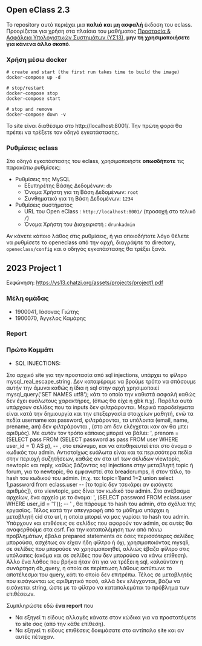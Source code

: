## Open eClass 2.3

Το repository αυτό περιέχει μια __παλιά και μη ασφαλή__ έκδοση του eclass.
Προορίζεται για χρήση στα πλαίσια του μαθήματος
[Προστασία & Ασφάλεια Υπολογιστικών Συστημάτων (ΥΣ13)](https://ys13.chatzi.org/), __μην τη
χρησιμοποιήσετε για κάνενα άλλο σκοπό__.


### Χρήση μέσω docker
```
# create and start (the first run takes time to build the image)
docker-compose up -d

# stop/restart
docker-compose stop
docker-compose start

# stop and remove
docker-compose down -v
```

To site είναι διαθέσιμο στο http://localhost:8001/. Την πρώτη φορά θα πρέπει να τρέξετε τον οδηγό εγκατάστασης.


### Ρυθμίσεις eclass

Στο οδηγό εγκατάστασης του eclass, χρησιμοποιήστε __οπωσδήποτε__ τις παρακάτω ρυθμίσεις:

- Ρυθμίσεις της MySQL
  - Εξυπηρέτης Βάσης Δεδομένων: `db`
  - Όνομα Χρήστη για τη Βάση Δεδομένων: `root`
  - Συνθηματικό για τη Βάση Δεδομένων: `1234`
- Ρυθμίσεις συστήματος
  - URL του Open eClass : `http://localhost:8001/` (προσοχή στο τελικό `/`)
  - Όνομα Χρήστη του Διαχειριστή : `drunkadmin`

Αν κάνετε κάποιο λάθος στις ρυθμίσεις, ή για οποιοδήποτε λόγο θέλετε να ρυθμίσετε
το openeclass από την αρχή, διαγράψτε το directory, `openeclass/config` και ο
οδηγός εγκατάστασης θα τρέξει ξανά.

## 2023 Project 1

Εκφώνηση: https://ys13.chatzi.org/assets/projects/project1.pdf


### Μέλη ομάδας

- 1900041, Ιάσονας Γιώτης
- 1900070, Άγγελος Καμάρης

### Report

### Πρώτο Κομμάτι

- SQL INJECTIONS:

 Στο αρχικό site για την προστασία από sql injections, υπάρχει το φίλτρο mysql_real_escape_string. Δεν καταφέραμε να βρούμε τρόπο να σπάσουμε αυτήν την άμυνα καθώς η ίδια η 
sql στην αρχή χρησιμοποιεί mysql_query('SET NAMES utf8'); κάτι το οποίο την καθιστά ασφαλή καθώς δεν έχει ευάλωτους χαρακτήρες, (όπως θα είχε η gbk π.χ). Παρόλα αυτά υπάρχουν σελίδες που τα inputs δεν φιλτράρονται. Μερικά παραδείγματα είναι κατά την δημιουργία και την επεξεργασία στοιχείων μαθητή, ενώ τα πεδία username και password, φιλτράρονται, τα υπόλοιπα (email, name, prename, am) δεν φιλτράρονται , (στο am δεν ελέγχεται καν αν θα μπει αριθμός). Με αυτόν τον τρόπο κάποιος μπορεί να βάλει: ', prenom = (SELECT pass FROM (SELECT password as pass FROM user WHERE user_id = 1) AS p), --  , στο επώνυμο, και να αποθηκευτεί έτσι στο όνομα ο κωδικός του admin. Αντιστοίχως ευάλωτα είναι και τα περισσότερα πεδία στην περιοχή συζητήσεων, καθώς αν στα url των σελιδων viewtopic, newtopic και reply, καθώς βάζοντας sql injections στην μεταβλητή topic ή forum, για το newtopic, θα εμφανιστεί στα breadcrumps, ή στον τίτλο, το hash του κωδικού του admin. (π.χ. το: topic=1)and 1=2 union select 1,password from eclass.user --   [το topic δεν τσεκάρει αν εισάγετε αριθμός]), στο viewtopic, μας δίνει τον κωδικό του admin. Στο ανέβασμα αρχείων, ένα αρχείο με το όνομα: ', (SELECT password FROM eclass.user WHERE user_id = '1')); -- ' , θα πάρουμε το hash του admin, στα σχόλια της εργασίας. Τέλος κατά την απεγγραφή από το μάθημα  υπάρχει η μεταβλητή cid στο url, η οποία μπορεί να μας γυρίσει το hash του admin. Υπάρχουν και επιθέσεις σε σελίδες που αφορούν τον admin, σε αυτές θα αναφερθούμε στα csrf.
  Για την καταπολέμηση των από πάνω προβλημάτων, έβαλα prepared statements σε όσες περισσότερες σελίδες μπορούσα, ασχέτως αν είχαν ήδη φίλτρο ή όχι, χρησιμοποιόντας mysqli, σε σελίδες που μπορούσε να χρησιμοποιηθεί, αλλιώς έβαζα φίλτρο στις υπόλοιπες (ακόμα και σε σελίδες που δεν μπορούσα να κάνω επίθεση). Άλλο ένα λάθος που βρήκα ήταν ότι για να τρέξει η sql, καλούνταν η συνάρτηση db_query, η οποία σε περίπτωση λάθους εκτύπωνε το αποτέλεσμα του query, κάτι το οποίο δεν επιτρέπω. Τέλος σε μεταβλητές που εισάγωνται ως αριθμητικό ποσό, αλλά δεν ελέγχονται, βάζω να εισάγεται string, ώστε με το φίλτρο να καταπολεμάται το πρόβλημα των επιθέσεων.


Συμπληρώστε εδώ __ένα report__ που
- Να εξηγεί τι είδους αλλαγές κάνατε στον κώδικα για να προστατέψετε το site σας (από την κάθε επίθεση).
- Να εξηγεί τι είδους επιθέσεις δοκιμάσατε στο αντίπαλο site και αν αυτές πέτυχαν.
